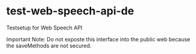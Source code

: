 # test-web-speech-api-de
Testsetup for Web Speech API

Important Note: Do not exposte this interface into the public web because the saveMethods are not secured.
